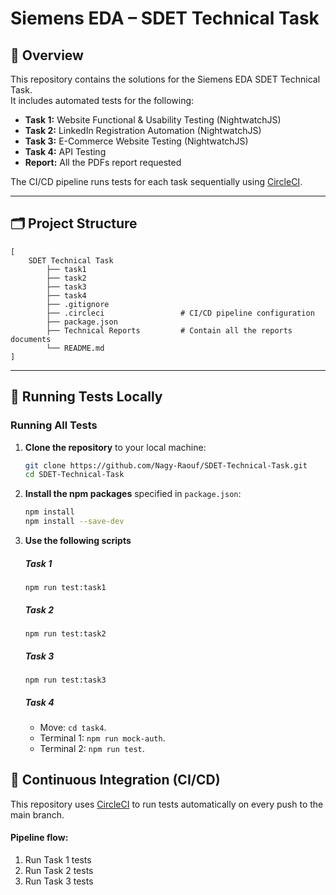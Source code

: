 # Siemens EDA – SDET Technical Task

## 📌 Overview

This repository contains the solutions for the Siemens EDA SDET Technical Task.  
It includes automated tests for the following:

- **Task 1:** Website Functional & Usability Testing (NightwatchJS)
- **Task 2:** LinkedIn Registration Automation (NightwatchJS)
- **Task 3:** E-Commerce Website Testing (NightwatchJS)
- **Task 4:** API Testing
- **Report:** All the PDFs report requested

The CI/CD pipeline runs tests for each task sequentially using [CircleCI](https://circleci.com/).

---

## 🗂 Project Structure

```
[
    SDET Technical Task
        ├── task1
        ├── task2
        ├── task3
        ├── task4
        ├── .gitignore
        ├── .circleci                 # CI/CD pipeline configuration
        ├── package.json
        ├── Technical Reports         # Contain all the reports documents
        └── README.md
]
```

---

## 🚀 Running Tests Locally

### Running All Tests

1.  **Clone the repository** to your local machine:
    ```bash
    git clone https://github.com/Nagy-Raouf/SDET-Technical-Task.git
    cd SDET-Technical-Task
    ```
2.  **Install the npm packages** specified in `package.json`:
    ```bash
    npm install
    npm install --save-dev
    ```
3.  **Use the following scripts**

    ##### Task 1

        npm run test:task1

    ##### Task 2

        npm run test:task2

    ##### Task 3

        npm run test:task3

    ##### Task 4

    - Move: `cd task4`.
    - Terminal 1: `npm run mock-auth`.
    - Terminal 2: `npm run test`.

## 🔄 Continuous Integration (CI/CD)

This repository uses [CircleCI](https://circleci.com/) to run tests automatically on every push to the main branch.

#### Pipeline flow:

1. Run Task 1 tests
2. Run Task 2 tests
3. Run Task 3 tests
